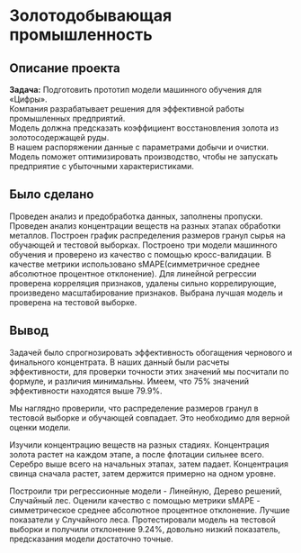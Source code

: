 # Золотодобывающая промышленность  

## Описание проекта  
**Задача:** Подготовить прототип модели машинного обучения для «Цифры».  
Компания разрабатывает решения для эффективной работы промышленных предприятий.  
Модель должна предсказать коэффициент восстановления золота из золотосодержащей руды.  
В нашем распоряжении данные с параметрами добычи и очистки.  
Модель поможет оптимизировать производство, чтобы не запускать предприятие с убыточными характеристиками.

## Было сделано
Проведен анализ и предобработка данных, заполнены пропуски. Проведен анализ концентрации веществ на разных этапах обработки металлов.
Построен график распределения размеров гранул сырья на обучающей и тестовой выборках. Построено три модели машинного обучения и 
проверено из качество с помощью кросс-валидации. В качестве метрики использовано sMAPE(симметричное среднее абсолютное процентное
отклонение). Для линейной регрессии проверена корреляция признаков, удалены сильно коррелирующие, произведено масштабирование признаков.
Выбрана лучшая модель и проверена на тестовой выборке.

## Вывод  
Задачей было спрогнозировать эффективность обогащения чернового и финального концентрата. 
В наших данный были расчеты эффективности, для проверки точности этих значений мы посчитали по формуле, и различия минимальны.
Имеем, что 75% значений эффективности находятся выше 79.9%.  

Мы наглядно проверили, что распределение размеров гранул в тестовой выборке и обучающей совпадает. 
Это необходимо для верной оценки модели.  

Изучили концентрацию веществ на разных стадиях. 
Концентрация золота растет на каждом этапе, а после флотации сильнее всего. 
Серебро выше всего на начальных этапах, затем падает. 
Концентрация свинца сначала растет, затем держится примерно на одном уровне.  

Построили три регрессионные модели - Линейную, Дерево решений, Случайный лес. 
Оценили качество с помощью метрики sMAPE - симметрическое среднее абсолютное процентное отклонение. 
Лучшие показатели у Случайного леса. Протестировали модель на тестовой выборки и получили отклонение 9.24%, 
довольно низкий показатель, предсказания модели достаточно точные.
